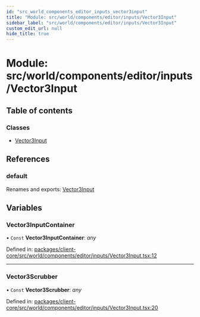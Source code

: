 ```yaml
---
id: "src_world_components_editor_inputs_vector3input"
title: "Module: src/world/components/editor/inputs/Vector3Input"
sidebar_label: "src/world/components/editor/inputs/Vector3Input"
custom_edit_url: null
hide_title: true
---
```


# Module: src/world/components/editor/inputs/Vector3Input

## Table of contents

### Classes

- [Vector3Input](../classes/src_world_components_editor_inputs_vector3input.vector3input.md)

## References

### default

Renames and exports: [Vector3Input](../classes/src_world_components_editor_inputs_vector3input.vector3input.md)

## Variables

### Vector3InputContainer

• `Const` **Vector3InputContainer**: *any*

Defined in: [packages/client-core/src/world/components/editor/inputs/Vector3Input.tsx:12](https://github.com/xr3ngine/xr3ngine/blob/7e8e151f1/packages/client-core/src/world/components/editor/inputs/Vector3Input.tsx#L12)

___

### Vector3Scrubber

• `Const` **Vector3Scrubber**: *any*

Defined in: [packages/client-core/src/world/components/editor/inputs/Vector3Input.tsx:20](https://github.com/xr3ngine/xr3ngine/blob/7e8e151f1/packages/client-core/src/world/components/editor/inputs/Vector3Input.tsx#L20)
